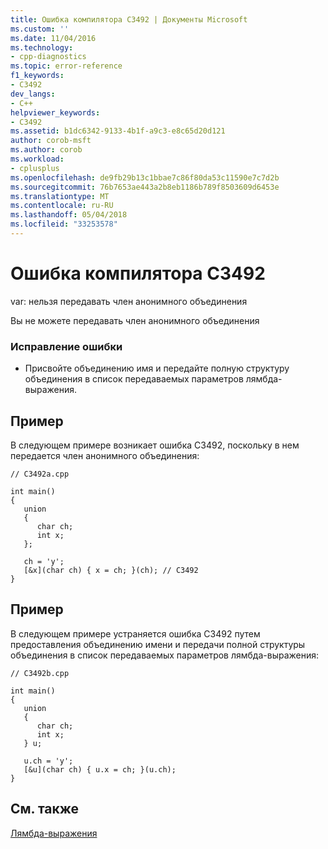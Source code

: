 ```yaml
---
title: Ошибка компилятора C3492 | Документы Microsoft
ms.custom: ''
ms.date: 11/04/2016
ms.technology:
- cpp-diagnostics
ms.topic: error-reference
f1_keywords:
- C3492
dev_langs:
- C++
helpviewer_keywords:
- C3492
ms.assetid: b1dc6342-9133-4b1f-a9c3-e8c65d20d121
author: corob-msft
ms.author: corob
ms.workload:
- cplusplus
ms.openlocfilehash: de9fb29b13c1bbae7c86f80da53c11590e7c7d2b
ms.sourcegitcommit: 76b7653ae443a2b8eb1186b789f8503609d6453e
ms.translationtype: MT
ms.contentlocale: ru-RU
ms.lasthandoff: 05/04/2018
ms.locfileid: "33253578"
---
```

# <a name="compiler-error-c3492"></a>Ошибка компилятора C3492
var: нельзя передавать член анонимного объединения  
  
 Вы не можете передавать член анонимного объединения  
  
### <a name="to-correct-this-error"></a>Исправление ошибки  
  
-   Присвойте объединению имя и передайте полную структуру объединения в список передаваемых параметров лямбда-выражения.  
  
## <a name="example"></a>Пример  
 В следующем примере возникает ошибка C3492, поскольку в нем передается член анонимного объединения:  
  
```  
// C3492a.cpp  
  
int main()  
{  
   union  
   {  
      char ch;  
      int x;  
   };  
  
   ch = 'y';  
   [&x](char ch) { x = ch; }(ch); // C3492  
}  
```  
  
## <a name="example"></a>Пример  
 В следующем примере устраняется ошибка C3492 путем предоставления объединению имени и передачи полной структуры объединения в список передаваемых параметров лямбда-выражения:  
  
```  
// C3492b.cpp  
  
int main()  
{  
   union  
   {  
      char ch;  
      int x;  
   } u;  
  
   u.ch = 'y';  
   [&u](char ch) { u.x = ch; }(u.ch);  
}  
```  
  
## <a name="see-also"></a>См. также  
 [Лямбда-выражения](../../cpp/lambda-expressions-in-cpp.md)